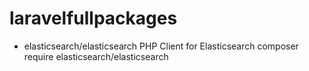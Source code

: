 # laravelfullpackages
- elasticsearch/elasticsearch PHP Client for Elasticsearch
composer require elasticsearch/elasticsearch
